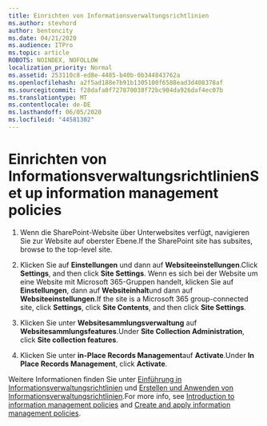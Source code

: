 ```yaml
---
title: Einrichten von Informationsverwaltungsrichtlinien
ms.author: stevhord
author: bentoncity
ms.date: 04/21/2020
ms.audience: ITPro
ms.topic: article
ROBOTS: NOINDEX, NOFOLLOW
localization_priority: Normal
ms.assetid: 253110c8-ed8e-4485-b40b-0b344843762a
ms.openlocfilehash: a2f5ad188e7b91b1305100f6588ead3d408378af
ms.sourcegitcommit: f28dafa0f727870038f72bc904da926daf4ec07b
ms.translationtype: MT
ms.contentlocale: de-DE
ms.lasthandoff: 06/05/2020
ms.locfileid: "44581302"
---
```

# <a name="set-up-information-management-policies"></a><span data-ttu-id="c4290-102">Einrichten von Informationsverwaltungsrichtlinien</span><span class="sxs-lookup"><span data-stu-id="c4290-102">Set up information management policies</span></span>

1. <span data-ttu-id="c4290-103">Wenn die SharePoint-Website über Unterwebsites verfügt, navigieren Sie zur Website auf oberster Ebene.</span><span class="sxs-lookup"><span data-stu-id="c4290-103">If the SharePoint site has subsites, browse to the top-level site.</span></span>
    
2. <span data-ttu-id="c4290-104">Klicken Sie auf **Einstellungen** und dann auf **Websiteeinstellungen**.</span><span class="sxs-lookup"><span data-stu-id="c4290-104">Click **Settings**, and then click **Site Settings**.</span></span> <span data-ttu-id="c4290-105">Wenn es sich bei der Website um eine Website mit Microsoft 365-Gruppen handelt, klicken Sie auf **Einstellungen**, dann auf **Websiteinhalt**und dann auf **Websiteeinstellungen**.</span><span class="sxs-lookup"><span data-stu-id="c4290-105">If the site is a Microsoft 365 group-connected site, click **Settings**, click **Site Contents**, and then click **Site Settings**.</span></span>
    
3. <span data-ttu-id="c4290-106">Klicken Sie unter **Websitesammlungsverwaltung** auf **Websitesammlungsfeatures**.</span><span class="sxs-lookup"><span data-stu-id="c4290-106">Under **Site Collection Administration**, click **Site collection features**.</span></span>
    
4. <span data-ttu-id="c4290-107">Klicken Sie unter **in-Place Records Management**auf **Activate**.</span><span class="sxs-lookup"><span data-stu-id="c4290-107">Under **In Place Records Management**, click **Activate**.</span></span>
    
<span data-ttu-id="c4290-108">Weitere Informationen finden Sie unter [Einführung in Informationsverwaltungsrichtlinien](https://go.microsoft.com/fwlink/?linkid=404239) und [Erstellen und Anwenden von Informationsverwaltungsrichtlinien](https://go.microsoft.com/fwlink/?linkid=2003916).</span><span class="sxs-lookup"><span data-stu-id="c4290-108">For more info, see [Introduction to information management policies](https://go.microsoft.com/fwlink/?linkid=404239) and [Create and apply information management policies](https://go.microsoft.com/fwlink/?linkid=2003916).</span></span>
  

